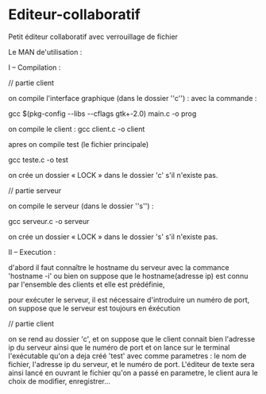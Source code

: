 Editeur-collaboratif
====================

Petit éditeur collaboratif avec verrouillage de fichier

Le MAN de'utilisation :


I – Compilation :

// partie client



on compile l'interface graphique (dans le dossier ''c'') :
avec la commande :

gcc $(pkg-config --libs --cflags gtk+-2.0) main.c -o prog

on compile le client :
 gcc client.c -o client

apres on compile test (le fichier principale)

gcc teste.c -o test

on crée un dossier « LOCK » dans le dossier 'c' s'il n'existe pas.




// partie serveur

on compile le serveur (dans le dossier ''s'') :

gcc serveur.c -o serveur 

on crée un dossier « LOCK » dans le dossier 's' s'il n'existe pas.



II – Execution :

d'abord il faut connaître le hostname du serveur avec la commance 'hostname -i'
ou bien on suppose que le hostname(adresse ip) est connu par l'ensemble des clients
et elle est prédéfinie,


pour exécuter le serveur, il est nécessaire d'introduire un numéro de port,
on suppose que le serveur est toujours en éxécution



// partie client

on se rend au dossier 'c', et on suppose que le client connait bien l'adresse ip du serveur ainsi que le numéro de port et on lance sur le terminal l'exécutable qu'on a deja créé 'test' avec comme parametres : le nom de fichier, l'adresse ip du serveur, et le numéro de port.
L'éditeur de texte sera ainsi lancé en ouvrant le fichier qu'on a passé en parametre, le client aura le choix de modifier, enregistrer...




